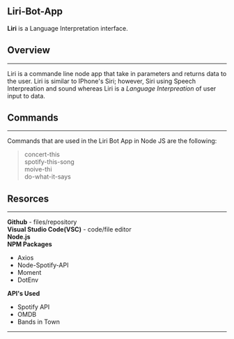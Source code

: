 ## Liri-Bot-App 

**Liri** is a Language Interpretation interface. 

## Overview
-----------------
Liri is a commande line node app that take in parameters and returns data to the user. Liri is similar to IPhone's Siri; however, Siri using Speech Interpreation and sound whereas Liri is a *Language Interpreation* of user input to data. 

## Commands
----------
Commands that are used in the Liri Bot App in Node JS are the following: <br>
>concert-this<br>
>spotify-this-song<br>
>moive-thi<br>
do-what-it-says

## Resorces 
------
**Github** - files/repository<br>
**Visual Studio Code(VSC)** - code/file editor<br>
**Node.js**<br>
**NPM Packages**<br>
* Axios
* Node-Spotify-API
* Moment 
* DotEnv<br>

**API's Used**
* Spotify API<br>
* OMDB<br>
* Bands in Town<br>
-------



